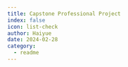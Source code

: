 ```yaml
---
title: Capstone Professional Project
index: false
icon: list-check
author: Haiyue
date: 2024-02-28
category:
  - readme
---
```

